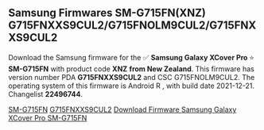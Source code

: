 <h2>Samsung Firmwares SM-G715FN(XNZ) G715FNXXS9CUL2/G715FNOLM9CUL2/G715FNXXS9CUL2</h2>
Download the Samsung firmware for the ✅ <strong>Samsung Galaxy XCover Pro </strong> ⭐ <strong>SM-G715FN</strong> with product code <strong>XNZ</strong> <strong> from New Zealand</strong>. This firmware has version number PDA <strong>G715FNXXS9CUL2</strong> and CSC G715FNOLM9CUL2. The operating system of this firmware is Android R , with build date 2021-12-21. Changelist <strong>22496744</strong>.

[SM-G715FN](https://samfirm.shop/samsung/model/SM-G715FN)
[G715FNXXS9CUL2](https://samfirm.shop/samsung/pda/G715FNXXS9CUL2)
[Download Firmware Samsung Galaxy XCover Pro SM-G715FN](https://samfirm.shop/samsung/firmware/483851)
